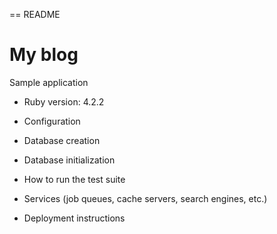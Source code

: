 == README

# My blog

Sample application

* Ruby version: 4.2.2

* Configuration

* Database creation

* Database initialization

* How to run the test suite

* Services (job queues, cache servers, search engines, etc.)

* Deployment instructions

